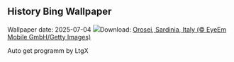 ## History Bing Wallpaper
Wallpaper date: 2025-07-04
![](https://www.bing.com/th?id=OHR.OroseiSardegna_EN-IN6533178952_UHD.jpg&w=1000)Download: [Orosei, Sardinia, Italy (© EyeEm Mobile GmbH/Getty Images)](https://www.bing.com/th?id=OHR.OroseiSardegna_EN-IN6533178952_UHD.jpg)

Auto get programm by LtgX
